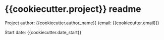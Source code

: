 # {{cookiecutter.project}} readme

Project author: {{cookiecutter.author_name}} (email: {{cookiecutter.email}})

Start date: {{cookiecutter.date_start}}